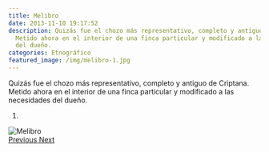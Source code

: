 ```yaml
---
title: Melibro
date: 2013-11-10 19:17:52
description: Quizás fue el chozo más representativo, completo y antiguo de Criptana.
  Metido ahora en el interior de una finca particular y modificado a las necesidades
  del dueño.
categories: Etnográfico
featured_image: /img/melibro-1.jpg
---
```



Quizás fue el chozo más representativo, completo y antiguo de Criptana. Metido ahora en el interior de una finca particular y modificado a las necesidades del dueño.

<div id="myCarousel" class="carousel slide" df-ride="carousel">
  <!-- Indicators -->
  <ol class="carousel-indicators">
    <li df-target="#myCarousel" df-slide-to="0" class="active"></li>
  </ol>
  <!-- Wrapper for slides -->
  <div class="carousel-inner" role="listbox">
    <div class="item active">
      <img src="/img/melibro-1.jpg" alt="Melibro">
    </div>
  <!-- Left and right controls -->
  <a class="left carousel-control" href="#myCarousel" role="button" df-slide="prev">
    <span class="glyphicon glyphicon-chevron-left" aria-hidden="true"></span>
    <span class="sr-only">Previous</span>
  </a>
  <a class="right carousel-control" href="#myCarousel" role="button" df-slide="next">
    <span class="glyphicon glyphicon-chevron-right" aria-hidden="true"></span>
    <span class="sr-only">Next</span>
  </a>
</div>
